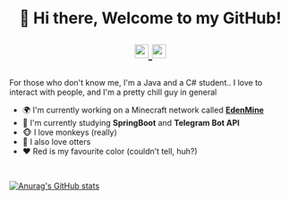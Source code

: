 <h1 align="center">👋 Hi there, Welcome to my GitHub!
  <p align="center">
    <a href="https://t.me/protocolsupport">
      <img width="25px" src="https://www.iconsdb.com/icons/preview/white/telegram-xxl.png"/>
    </a>
    <a href="https://discordapp.com/users/461610631867400212">
      <img width="25px" src="https://www.iconsdb.com/icons/preview/white/discord-2-xxl.png"/>
    </a>
  </p>
</h1>

For those who don't know me, I'm a Java and a C# student.. I love to interact with people, and I'm a pretty chill guy in general

- 🌍 I'm currently working on a Minecraft network called **[EdenMine](https://edenmine.eu)**
- 📕 I'm currently studying **SpringBoot** and **Telegram Bot API**
- 🐵 I love monkeys (really)
- 🦦 I also love otters
- ❤ Red is my favourite color (couldn’t tell, huh?)

<br />

<!--- test --->
<!--- GitHub Stats --->
[![Anurag's GitHub stats](https://github-readme-stats.vercel.app/api?username=ImOnlyFire&count_private=true&show_icons=true&theme=tokyonight)](https://github.com/anuraghazra/github-readme-stats)

